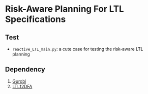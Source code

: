 # Risk-Aware Planning For LTL Specifications


## Test
 * `reactive_LTL_main.py`: a cute case for testing the risk-aware LTL planning

## Dependency 
1. [Gurobi](https://www.gurobi.com/)
2. [LTLf2DFA](https://github.com/whitemech/LTLf2DFA)